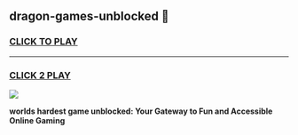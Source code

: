 
## dragon-games-unblocked 👋
<h3>
<a href="https://premium.freeplayer.one?title=dragon-games-unblocked&ref=14F">CLICK TO PLAY</a></h3>
<hr>

<h3>
<a href="https://premium.freeplayer.one?title=dragon-games-unblocked&ref=14F">CLICK 2 PLAY</a>
  
</h3>

<a href="https://premium.freeplayer.one?title=dragon-games-unblocked&ref=12F/"><img src="https://clearcache.store/games.png"></a>


**worlds hardest game unblocked: Your Gateway to Fun and Accessible Online Gaming**
